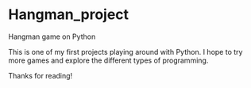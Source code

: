 # Hangman_project
Hangman game on Python

This is one of my first projects playing around with Python. I hope to try more games and explore the different types of programming. 

Thanks for reading!
